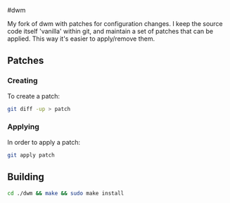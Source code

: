 #dwm

My fork of dwm with patches for configuration changes. I keep the source code itself 'vanilla' within git, 
and maintain a set of patches that can be applied. This way it's easier to apply/remove them.

## Patches

### Creating

To create a patch:

```bash
git diff -up > patch
```

### Applying

In order to apply a patch:

```bash
git apply patch
```

## Building
```bash
cd ./dwm && make && sudo make install
```
